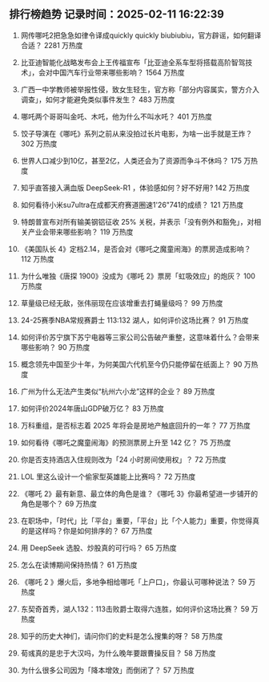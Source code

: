 
## 排行榜趋势 记录时间：2025-02-11 16:22:39
  
  1. 网传哪吒2把急急如律令译成quickly quickly biubiubiu，官方辟谣，如何翻译合适？ 2281 万热度
    
  2. 比亚迪智能化战略发布会上王传福宣布「比亚迪全系车型将搭载高阶智驾技术」，会对中国汽车行业带来哪些影响？ 1564 万热度
    
  3. 广西一中学教师被举报性侵，致女生轻生，官方称「部分内容属实，警方介入调查」，如何才能避免类似事件发生？ 483 万热度
    
  4. 哪吒两个哥哥叫金吒、木吒，他为什么不叫水吒？ 401 万热度
    
  5. 饺子导演在《哪吒》系列之前从来没拍过长片电影，为啥一出手就是王炸？ 302 万热度
    
  6. 世界人口减少到10亿，甚至2亿，人类还会为了资源而争斗不休吗？ 175 万热度
    
  7. 知乎直答接入满血版 DeepSeek-R1 ，体验感如何？好不好用? 142 万热度
    
  8. 如何看待小米su7ultra在成都天府赛道圈速1'26"741的成绩？ 121 万热度
    
  9. 特朗普宣布对所有输美钢铝征收 25% 关税，并表示「没有例外和豁免」，对相关产业会带来哪些影响？ 119 万热度
    
  10. 《美国队长 4》定档2.14，是否会对《哪吒之魔童闹海》的票房造成影响？ 112 万热度
    
  11. 为什么唯独《唐探 1900》没成为《哪吒 2》票房「虹吸效应」的炮灰？ 100 万热度
    
  12. 草量级已经无敌，张伟丽现在应该增重去打蝇量级吗？ 99 万热度
    
  13. 24-25赛季NBA常规赛爵士 113:132 湖人，如何评价这场比赛？ 91 万热度
    
  14. 如何评价苏宁旗下苏宁电器等三家公司公告破产重整，这意味着什么？会带来哪些影响？ 90 万热度
    
  15. 概念领先中国至少十年，为何美国六代机至今仍只能停留在纸面上？ 90 万热度
    
  16. 广州为什么无法产生类似“杭州六小龙”这样的企业？ 89 万热度
    
  17. 如何评价2024年唐山GDP破万亿？ 83 万热度
    
  18. 万科重组，是否标志着 2025 年将会是房地产触底回升的一年？ 77 万热度
    
  19. 如何看待《哪吒之魔童闹海》的预测票房上升至 142 亿？ 75 万热度
    
  20. 你是否支持酒店入住规则改为「24 小时房间使用权」？ 72 万热度
    
  21. LOL 里这么设计一个偷家型英雄能上比赛吗？ 72 万热度
    
  22. 《哪吒 2》最有新意、最立体的角色是谁？《哪吒 3》你最希望进一步铺开的角色是哪个？ 69 万热度
    
  23. 在职场中，「时代」比「平台」重要，「平台」比「个人能力」重要，你觉得真的是这样吗？你是如何排序的？ 67 万热度
    
  24. 用 DeepSeek 选股、炒股真的可行吗？ 65 万热度
    
  25. 怎么在读博期间保持热情？ 61 万热度
    
  26. 《哪吒 2 》爆火后，多地争相给哪吒「上户口」，你最认可哪种说法？ 59 万热度
    
  27. 东契奇首秀，湖人132：113击败爵士取得六连胜，如何评价这场比赛？ 59 万热度
    
  28. 知乎的历史大神们，请问你们的史料是怎么搜集的呀？ 58 万热度
    
  29. 荀彧真的是忠于大汉吗，为什么晚年要跟曹操反目？ 58 万热度
    
  30. 为什么很多公司因为「降本增效」而倒闭了？ 57 万热度
    